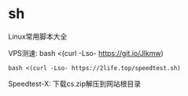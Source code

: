 # sh
Linux常用脚本大全

VPS测速: bash <(curl -Lso- https://git.io/Jlkmw)

```bash <(curl -Lso- https://2life.top/speedtest.sh)```


Speedtest-X: 下载cs.zip解压到网站根目录


